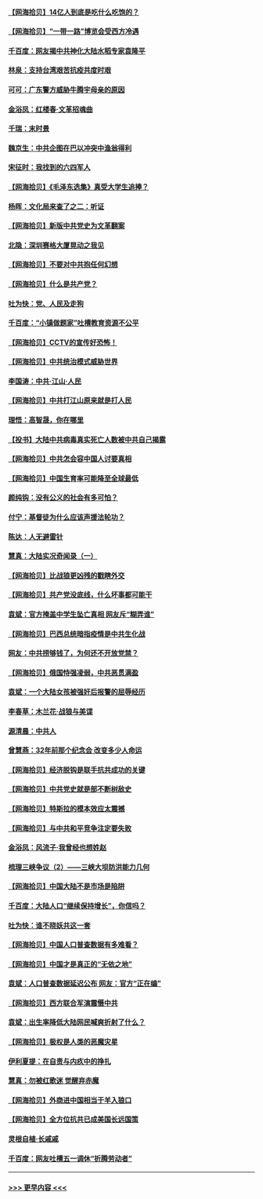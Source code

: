 #### [【网海拾贝】14亿人到底是吃什么吃饱的？](../pages/nsc993/n12974125.md?t=05260501) 
#### [【网海拾贝】“一带一路”博览会受西方冷遇](../pages/nsc993/n12971787.md?t=05260501) 
#### [千百度：网友揭中共神化大陆水稻专家袁隆平](../pages/nsc993/n12971733.md?t=05260501) 
#### [林泉：支持台湾艰苦抗疫共度时艰](../pages/nsc993/n12971350.md?t=05260501) 
#### [可可：广东警方威胁牛腾宇母亲的原因](../pages/nsc993/n12971100.md?t=05260501) 
#### [金浴凤：红楼春·文革招魂曲](../pages/nsc993/n12970354.md?t=05260501) 
#### [千瑞：末时景](../pages/nsc993/n12970337.md?t=05260501) 
#### [魏京生：中共企图在巴以冲突中渔翁得利](../pages/nsc993/n12970286.md?t=05260501) 
#### [宋征时：我找到的六四军人](../pages/nsc993/n12970213.md?t=05260501) 
#### [【网海拾贝】《毛泽东选集》真受大学生追捧？](../pages/nsc993/n12968779.md?t=05260501) 
#### [杨晖：文化局来查了之二：听证](../pages/nsc993/n12966528.md?t=05260501) 
#### [【网海拾贝】新版中共党史为文革翻案](../pages/nsc993/n12967526.md?t=05260501) 
#### [北隐：深圳赛格大厦晃动之我见](../pages/nsc993/n12967393.md?t=05260501) 
#### [【网海拾贝】不要对中共抱任何幻想](../pages/nsc993/n12965222.md?t=05260501) 
#### [【网海拾贝】什么是共产党？](../pages/nsc993/n12962781.md?t=05260501) 
#### [吐为快：党、人民及走狗](../pages/nsc993/n12962747.md?t=05260501) 
#### [千百度：“小镇做题家”吐槽教育资源不公平](../pages/nsc993/n12962705.md?t=05260501) 
#### [【网海拾贝】CCTV的宣传好恐怖！](../pages/nsc993/n12959984.md?t=05260501) 
#### [【网海拾贝】中共统治模式威胁世界](../pages/nsc993/n12957622.md?t=05260501) 
#### [李国涛：中共‧江山‧人民](../pages/nsc993/n12957502.md?t=05260501) 
#### [【网海拾贝】中共打江山原来就是打人民](../pages/nsc993/n12954345.md?t=05260501) 
#### [理悟：高智晟，你在哪里](../pages/nsc993/n12953115.md?t=05260501) 
#### [【投书】大陆中共病毒真实死亡人数被中共自己揭露](../pages/nsc993/n12953050.md?t=05260501) 
#### [【网海拾贝】中共怎会容中国人讨要真相](../pages/nsc993/n12952161.md?t=05260501) 
#### [【网海拾贝】中国生育率可能降至全球最低](../pages/nsc993/n12948793.md?t=05260501) 
#### [颜纯钩：没有公义的社会有多可怕？](../pages/nsc993/n12947626.md?t=05260501) 
#### [付宁：基督徒为什么应该声援法轮功？](../pages/nsc993/n12947233.md?t=05260501) 
#### [陈达：人无避雷针](../pages/nsc993/n12947098.md?t=05260501) 
#### [慧真：大陆实况奇闻录（一）](../pages/nsc993/n12945811.md?t=05260501) 
#### [【网海拾贝】比战狼更凶残的戳瞎外交](../pages/nsc993/n12945717.md?t=05260501) 
#### [【网海拾贝】共产党没底线，什么坏事都可能干](../pages/nsc993/n12942090.md?t=05260501) 
#### [袁斌：官方掩盖中学生坠亡真相 网友斥“糊弄谁”](../pages/nsc993/n12942029.md?t=05260501) 
#### [【网海拾贝】巴西总统暗指疫情是中共生化战](../pages/nsc993/n12938999.md?t=05260501) 
#### [网友：中共捞够钱了，为何还不开放党禁？](../pages/nsc993/n12938952.md?t=05260501) 
#### [【网海拾贝】俄国恃强凌弱，中共恶贯满盈](../pages/nsc993/n12936626.md?t=05260501) 
#### [袁斌：一个大陆女孩被强奸后报警的屈辱经历](../pages/nsc993/n12936547.md?t=05260501) 
#### [李春草：木兰花·战狼与美谍](../pages/nsc993/n12935995.md?t=05260501) 
#### [源清晨：中共人](../pages/nsc993/n12935589.md?t=05260501) 
#### [曾慧燕：32年前那个纪念会 改变多少人命运](../pages/nsc993/n12934233.md?t=05260501) 
#### [【网海拾贝】经济脱钩是联手抗共成功的关键](../pages/nsc993/n12934176.md?t=05260501) 
#### [【网海拾贝】中共党史就是部不断树敌史](../pages/nsc993/n12932844.md?t=05260501) 
#### [【网海拾贝】特斯拉的模本效应太震撼](../pages/nsc993/n12925626.md?t=05260501) 
#### [【网海拾贝】与中共和平竞争注定要失败](../pages/nsc993/n12923326.md?t=05260501) 
#### [金浴凤：风流子‧我曾经也想姓赵](../pages/nsc993/n12920911.md?t=05260501) 
#### [梳理三峡争议（2）——三峡大坝防洪能力几何](../pages/nsc993/n12920173.md?t=05260501) 
#### [【网海拾贝】中国大陆不是市场是陷阱](../pages/nsc993/n12920143.md?t=05260501) 
#### [千百度：大陆人口“继续保持增长”，你信吗？](../pages/nsc993/n12918946.md?t=05260501) 
#### [吐为快：谁不晓妖共这一套](../pages/nsc993/n12918941.md?t=05260501) 
#### [【网海拾贝】中国人口普查数据有多难看？](../pages/nsc993/n12917822.md?t=05260501) 
#### [【网海拾贝】中国才是真正的“无依之地”](../pages/nsc993/n12915845.md?t=05260501) 
#### [袁斌：人口普查数据延迟公布 网友：官方“正在编”](../pages/nsc993/n12915748.md?t=05260501) 
#### [【网海拾贝】西方联合军演震慑中共](../pages/nsc993/n12913466.md?t=05260501) 
#### [袁斌：出生率降低大陆网民喊爽折射了什么？](../pages/nsc993/n12913365.md?t=05260501) 
#### [【网海拾贝】极权是人类的恶魔灾星](../pages/nsc993/n12910697.md?t=05260501) 
#### [伊利夏提：在自责与内疚中的挣扎](../pages/nsc993/n12910493.md?t=05260501) 
#### [慧真：勿被红歌迷 觉醒弃赤魔](../pages/nsc993/n12910485.md?t=05260501) 
#### [【网海拾贝】外商进中国相当于羊入狼口](../pages/nsc993/n12908274.md?t=05260501) 
#### [【网海拾贝】全方位抗共已成美国长远国策](../pages/nsc993/n12906878.md?t=05260501) 
#### [灵根自植‧长戚戚](../pages/nsc993/n12905585.md?t=05260501) 
#### [千百度：网友吐槽五一调休“折腾劳动者”](../pages/nsc993/n12905934.md?t=05260501) 

----
#### [ >>> 更早内容 <<< ](../indexes/nsc993-earlier.md)

